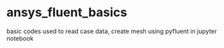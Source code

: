 # ansys_fluent_basics
basic codes used to read case data, create mesh using pyfluent in jupyter notebook

